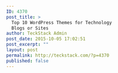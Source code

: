 ```yaml
---
ID: 4370
post_title: >
  Top 10 WordPress Themes for Technology
  Blogs or Sites
author: TeckStack Admin
post_date: 2015-10-05 17:02:51
post_excerpt: ""
layout: post
permalink: http://teckstack.com/?p=4370
published: false
---
```

